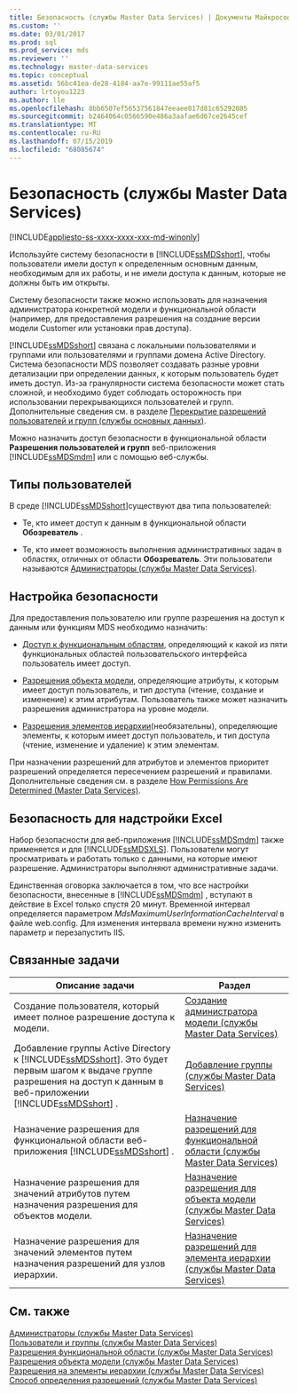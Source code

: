 ```yaml
---
title: Безопасность (службы Master Data Services) | Документы Майкрософт
ms.custom: ''
ms.date: 03/01/2017
ms.prod: sql
ms.prod_service: mds
ms.reviewer: ''
ms.technology: master-data-services
ms.topic: conceptual
ms.assetid: 56bc41ea-de28-4184-aa7e-99111ae55af5
author: lrtoyou1223
ms.author: lle
ms.openlocfilehash: 8bb6507ef56537561847eeaee017d81c65292085
ms.sourcegitcommit: b2464064c0566590e486a3aafae6d67ce2645cef
ms.translationtype: MT
ms.contentlocale: ru-RU
ms.lasthandoff: 07/15/2019
ms.locfileid: "68085674"
---
```

# <a name="security-master-data-services"></a>Безопасность (службы Master Data Services)

[!INCLUDE[appliesto-ss-xxxx-xxxx-xxx-md-winonly](../includes/appliesto-ss-xxxx-xxxx-xxx-md-winonly.md)]

  Используйте систему безопасности в [!INCLUDE[ssMDSshort](../includes/ssmdsshort-md.md)], чтобы пользователи имели доступ к определенным основным данным, необходимым для их работы, и не имели доступа к данным, которые не должны быть им открыты.  
  
 Систему безопасности также можно использовать для назначения администратора конкретной модели и функциональной области (например, для предоставления разрешения на создание версии модели Customer или установки прав доступа).  
  
 [!INCLUDE[ssMDSshort](../includes/ssmdsshort-md.md)] связана с локальными пользователями и группами или пользователями и группами домена Active Directory. Система безопасности MDS позволяет создавать разные уровни детализации при определении данных, к которым пользователь будет иметь доступ. Из-за гранулярности система безопасности может стать сложной, и необходимо будет соблюдать осторожность при использовании перекрывающихся пользователей и групп. Дополнительные сведения см. в разделе [Перекрытие разрешений пользователей и групп (службы основных данных)](../master-data-services/overlapping-user-and-group-permissions-master-data-services.md).  
  
 Можно назначить доступ безопасности в функциональной области **Разрешения пользователей и групп** веб-приложения [!INCLUDE[ssMDSmdm](../includes/ssmdsmdm-md.md)] или с помощью веб-службы.  
  
## <a name="types-of-users"></a>Типы пользователей  
 В среде [!INCLUDE[ssMDSshort](../includes/ssmdsshort-md.md)]существуют два типа пользователей:  
  
-   Те, кто имеет доступ к данным в функциональной области **Обозреватель** .  
  
-   Те, кто имеет возможность выполнения административных задач в областях, отличных от области **Обозреватель**. Эти пользователи называются [Администраторы (службы Master Data Services)](../master-data-services/administrators-master-data-services.md).  
  
## <a name="how-to-set-security"></a>Настройка безопасности  
 Для предоставления пользователю или группе разрешения на доступ к данным или функциям MDS необходимо назначить:  
  
-   [Доступ к функциональным областям](../master-data-services/functional-area-permissions-master-data-services.md), определяющий к какой из пяти функциональных областей пользовательского интерфейса пользователь имеет доступ.  
  
-   [Разрешения объекта модели](../master-data-services/model-object-permissions-master-data-services.md), определяющие атрибуты, к которым имеет доступ пользователь, и тип доступа (чтение, создание и изменение) к этим атрибутам. Пользователь также может назначить разрешения администратора на уровне модели.  
  
-   [Разрешения элементов иерархии](../master-data-services/hierarchy-member-permissions-master-data-services.md)(необязательны), определяющие элементы, к которым имеет доступ пользователь, и тип доступа (чтение, изменение и удаление) к этим элементам.  
  
 При назначении разрешений для атрибутов и элементов приоритет разрешений определяется пересечением разрешений и правилами. Дополнительные сведения см. в разделе [How Permissions Are Determined &#40;Master Data Services&#41;](../master-data-services/how-permissions-are-determined-master-data-services.md).  
  
## <a name="security-in-the-add-in-for-excel"></a>Безопасность для надстройки Excel  
 Набор безопасности для веб-приложения [!INCLUDE[ssMDSmdm](../includes/ssmdsmdm-md.md)] также применяется и для [!INCLUDE[ssMDSXLS](../includes/ssmdsxls-md.md)]. Пользователи могут просматривать и работать только с данными, на которые имеют разрешение. Администраторы выполняют административные задачи.  
  
 Единственная оговорка заключается в том, что все настройки безопасности, внесенные в [!INCLUDE[ssMDSmdm](../includes/ssmdsmdm-md.md)] , вступают в действие в Excel только спустя 20 минут. Временной интервал определяется параметром *MdsMaximumUserInformationCacheInterval* в файле web.config. Для изменения интервала времени нужно изменить параметр и перезапустить IIS.  
  
## <a name="related-tasks"></a>Связанные задачи  
  
|Описание задачи|Раздел|  
|----------------------|-----------|  
|Создание пользователя, который имеет полное разрешение доступа к модели.|[Создание администратора модели (службы Master Data Services)](../master-data-services/create-a-model-administrator-master-data-services.md)|  
|Добавление группы Active Directory к [!INCLUDE[ssMDSshort](../includes/ssmdsshort-md.md)]. Это будет первым шагом к выдаче группе разрешения на доступ к данным в веб-приложении [!INCLUDE[ssMDSshort](../includes/ssmdsshort-md.md)] .|[Добавление группы (службы Master Data Services)](../master-data-services/add-a-group-master-data-services.md)|  
|Назначение разрешения для функциональной области веб-приложения [!INCLUDE[ssMDSshort](../includes/ssmdsshort-md.md)] .|[Назначение разрешений для функциональной области (службы Master Data Services)](../master-data-services/assign-functional-area-permissions-master-data-services.md)|  
|Назначение разрешения для значений атрибутов путем назначения разрешения для объектов модели.|[Назначение разрешения для объекта модели (службы Master Data Services)](../master-data-services/assign-model-object-permissions-master-data-services.md)|  
|Назначение разрешения для значений элементов путем назначения разрешений для узлов иерархии.|[Назначение разрешений для элемента иерархии (службы Master Data Services)](../master-data-services/assign-hierarchy-member-permissions-master-data-services.md)|  
  
## <a name="see-also"></a>См. также  
 [Администраторы (службы Master Data Services)](../master-data-services/administrators-master-data-services.md)   
 [Пользователи и группы (службы Master Data Services)](../master-data-services/users-and-groups-master-data-services.md)   
 [Разрешения функциональной области (службы Master Data Services)](../master-data-services/functional-area-permissions-master-data-services.md)   
 [Разрешения объекта модели (службы Master Data Services)](../master-data-services/model-object-permissions-master-data-services.md)   
 [Разрешения на элементы иерархии (службы Master Data Services)](../master-data-services/hierarchy-member-permissions-master-data-services.md)   
 [Способ определения разрешений (службы Master Data Services)](../master-data-services/how-permissions-are-determined-master-data-services.md)  
  
  
